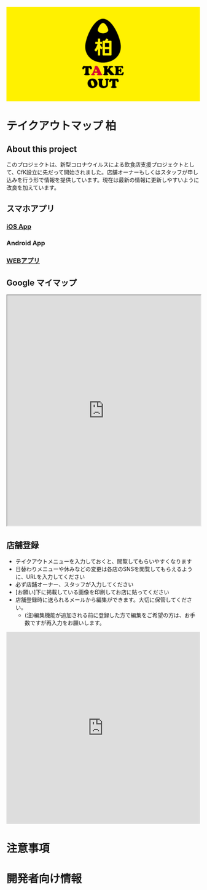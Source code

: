![Takeout_logo](img/icon_logo_feature.png)

# テイクアウトマップ 柏

## About this project
このプロジェクトは、新型コロナウイルスによる飲食店支援プロジェクトとして、CfK設立に先だって開始されました。店舗オーナーもしくはスタッフが申し込みを行う形で情報を提供しています。現在は最新の情報に更新しやすいように改良を加えています。

## スマホアプリ
[WEB App]:https://www.google.com/maps/d/u/0/viewer?mid=1ljrSC5fKslSqmQ3aou48ES9obRUx27vN&ll=35.861888741803305%2C139.97377189419592&z=13
### <a href="https://apps.apple.com/jp/app/%E3%83%86%E3%82%A4%E3%82%AF%E3%82%A2%E3%82%A6%E3%83%88%E6%9F%8F/id1507544038">iOS App</a>
### Android App

### <a href="https://takeout-kashiwa.glideapp.io">WEBアプリ</a>

## Google マイマップ 
<iframe src="https://www.google.com/maps/d/u/0/embed?mid=1ljrSC5fKslSqmQ3aou48ES9obRUx27vN" width="100%" height="600"></iframe>
<!-- -->

## 店舗登録
- テイクアウトメニューを入力しておくと、閲覧してもらいやすくなります
- 日替わりメニューや休みなどの変更は各店のSNSを閲覧してもらえるように、URLを入力してください
- 必ず店舗オーナー、スタッフが入力してください
- [お願い]下に掲載している画像を印刷してお店に貼ってください
- 店舗登録時に送られるメールから編集ができます。大切に保管してください。
  - (注)編集機能が追加される前に登録した方で編集をご希望の方は、お手数ですが再入力をお願いします。

<iframe src="https://docs.google.com/forms/d/e/1FAIpQLSflniWKqwb_f4ogn5OsPKUxUb_GWnm750_kiy-2hbVCWxJkFw/viewform?embedded=true" width="100%" height="500" frameborder="0" marginwidth="0" marginheight="0">&lt;span data-mce-type="bookmark" style="display: inline-block; width: 0px; overflow: hidden; line-height: 0;" class="mce_SELRES_start"&gt;﻿&lt;/span&gt;読み込んでいます…</iframe>

# 注意事項



# 開発者向け情報
